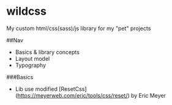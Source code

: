 # wildcss
My custom html/css(sass)/js library for my "pet" projects


##Nav
- Basics & library concepts
- Layout model
- Typography

###Basics
- Lib use modified [ResetCss] (https://meyerweb.com/eric/tools/css/reset/) by Eric Meyer

